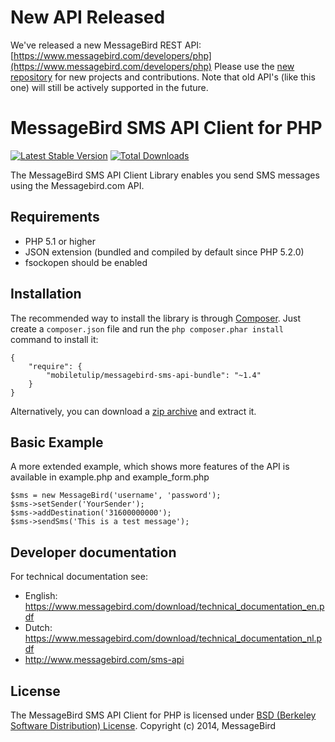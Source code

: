 # New API Released
We've released a new MessageBird REST API: [https://www.messagebird.com/developers/php](https://www.messagebird.com/developers/php) Please use the [new repository](https://github.com/messagebird/php-rest-api) for new projects and contributions.
Note that old API's (like this one) will still be actively supported in the future.

# MessageBird SMS API Client for PHP
[![Latest Stable Version](https://poser.pugx.org/mobiletulip/messagebird-sms-api-bundle/v/stable.png)](https://packagist.org/packages/mobiletulip/messagebird-sms-api-bundle)
[![Total Downloads](https://poser.pugx.org/mobiletulip/messagebird-sms-api-bundle/downloads.png)](https://packagist.org/packages/mobiletulip/messagebird-sms-api-bundle)

The MessageBird SMS API Client Library enables you send SMS messages using the Messagebird.com API.

## Requirements
- PHP 5.1 or higher
- JSON extension (bundled and compiled by default since PHP 5.2.0)
- fsockopen should be enabled

## Installation
The recommended way to install the library is through [Composer](https://getcomposer.org/doc/00-intro.md). Just create a
``composer.json`` file and run the ``php composer.phar install`` command to
install it:


    {
        "require": {
            "mobiletulip/messagebird-sms-api-bundle": "~1.4"
        }
    }

Alternatively, you can download a [zip archive](https://github.com/mobiletulip/messagebird-sms-api-php/archive/1.4.1.zip) and extract it.

## Basic Example
A more extended example, which shows more features of the API is available in example.php and example_form.php

	$sms = new MessageBird('username', 'password');
	$sms->setSender('YourSender');
	$sms->addDestination('31600000000');
	$sms->sendSms('This is a test message');

## Developer documentation
For technical documentation see:

* English: https://www.messagebird.com/download/technical_documentation_en.pdf
* Dutch: https://www.messagebird.com/download/technical_documentation_nl.pdf
* http://www.messagebird.com/sms-api

## License
The MessageBird SMS API Client for PHP is licensed under [BSD (Berkeley Software Distribution) License](http://www.opensource.org/licenses/bsd-license.php). Copyright (c) 2014, MessageBird
